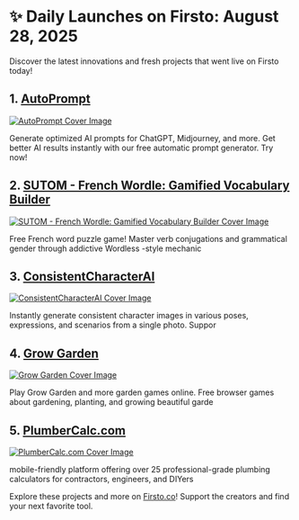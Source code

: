 # ✨ Daily Launches on Firsto: August 28, 2025

Discover the latest innovations and fresh projects that went live on Firsto today!

## 1. [AutoPrompt](https://firsto.co/projects/autoprompt)

[![AutoPrompt Cover Image](https://607255gt6f.ufs.sh/f/ViZtN9dvJxPtplfKVQmx5OB6A3NoL0wna8bKWcHzfGSIXVE9)](https://firsto.co/projects/autoprompt)

 Generate optimized AI prompts for ChatGPT, Midjourney, and more. Get better AI results instantly with our free automatic prompt generator. Try now!



## 2. [SUTOM - French Wordle: Gamified Vocabulary Builder](https://firsto.co/projects/sutom-french-wordle-gamified-vocabulary-builder)

[![SUTOM - French Wordle: Gamified Vocabulary Builder Cover Image](https://607255gt6f.ufs.sh/f/ViZtN9dvJxPttN6c4zMmq0DblQGhXL7OdzHeVg1PSYf8WsoK)](https://firsto.co/projects/sutom-french-wordle-gamified-vocabulary-builder)

 Free French word puzzle game! Master verb conjugations and grammatical gender through addictive Wordless -style mechanic



## 3. [ConsistentCharacterAI](https://firsto.co/projects/consistentcharacterai)

[![ConsistentCharacterAI Cover Image](https://607255gt6f.ufs.sh/f/ViZtN9dvJxPtuo1ZMzt2VewaiyL8jUOnzd5oBZHkhgFYvGqA)](https://firsto.co/projects/consistentcharacterai)

  Instantly generate consistent character images in various poses, expressions, and scenarios from a single photo. Suppor



## 4. [Grow Garden](https://firsto.co/projects/grow-garden)

[![Grow Garden Cover Image](https://607255gt6f.ufs.sh/f/ViZtN9dvJxPtMkOwapU7oTUx8Nhtv7uqk320PACdJbIpyf1X)](https://firsto.co/projects/grow-garden)

 Play Grow Garden and more garden games online. Free browser games about gardening, planting, and growing beautiful garde



## 5. [PlumberCalc.com ](https://firsto.co/projects/plumbercalc-com)

[![PlumberCalc.com  Cover Image](https://607255gt6f.ufs.sh/f/ViZtN9dvJxPtVh9yH6dvJxPtmHw8f3QhALdCIrFu0pG7TNyb)](https://firsto.co/projects/plumbercalc-com)

 mobile-friendly platform offering over 25 professional-grade plumbing calculators for contractors, engineers, and DIYers




Explore these projects and more on [Firsto.co](https://firsto.co)! Support the creators and find your next favorite tool.
